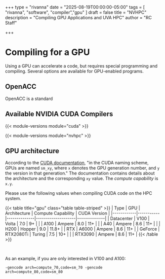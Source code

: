 +++
type = "rivanna"
date = "2025-08-19T00:00:00-05:00"
tags = [
  "rivanna", "software", "compiler","gpu"
]
draft = false
title = "NVHPC"
description = "Compiling GPU Applications and UVA HPC"
author = "RC Staff"

+++

# Compiling for a GPU

Using a GPU can accelerate a code, but requires special programming and compiling.  Several options are available for GPU-enabled programs.

## OpenACC

OpenACC is a standard

## Available NVIDIA CUDA Compilers

{{< module-versions module="cuda" >}}

{{< module-versions module="nvhpc" >}}

## GPU architecture
According to the [CUDA documentation](https://docs.nvidia.com/cuda/cuda-compiler-driver-nvcc/index.html#gpu-feature-list), "in the CUDA naming scheme, GPUs are named `sm_xy`, where `x` denotes the GPU generation number, and `y` the version in that generation." The documentation contains details about the architecture and the corresponding `xy` value. The *compute capability* is `x.y`.

Please use the following values when compiling CUDA code on the HPC system.

{{< table title="gpu" class="table table-striped" >}}
| Type       | GPU       | Architecture | Compute Capability | CUDA Version |
|------------|-----------|--------------|--------------------|--------------|
| Datacenter | V100      | Volta        | 7.0                | 9+           |
|            | A100      | Ampere       | 8.0                | 11+          |
|            | A40       | Ampere       | 8.6                | 11+          |
|            | H200      | Hopper       | 9.0                | 11.8+        |
| RTX        | A6000     | Ampere       | 8.6                | 11+          |
| GeForce    | RTX2080Ti | Turing       | 7.5                | 10+          |
|            | RTX3090   | Ampere       | 8.6                | 11+          |
{{< /table >}}

<br>

As an example, if you are only interested in V100 and A100:
```
-gencode arch=compute_70,code=sm_70 -gencode arch=compute_80,code=sm_80
```
